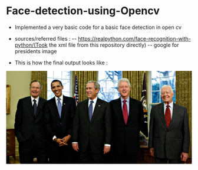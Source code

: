 # Face-detection-using-Opencv

- Implemented a very basic code for a basic face detection in open cv
- sources/referred files :
  -- https://realpython.com/face-recognition-with-python/(Took the xml file from this repository directly)
  -- google for presidents image
  
 - This is how the final output looks like :
  <img src = "https://github.com/nileshpatra/Face-detection-using-Opencv/blob/master/presidents_face.jpg">
  
  

